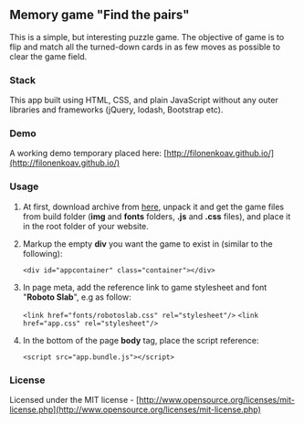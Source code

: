 ## Memory game "Find the pairs" ##

This is a simple, but interesting puzzle game. The objective of game is to flip and match all the turned-down cards in as few moves as possible to clear the game field.

### Stack ###

This app built using HTML, CSS, and plain JavaScript without any outer libraries and frameworks (jQuery, lodash, Bootstrap etc).

### Demo ###

A working demo temporary placed here:
[http://filonenkoav.github.io/](http://filonenkoav.github.io/)

### Usage ###

1. At first, download archive from [here](https://github.com/FilonenkoAV/memory-game/archive/master.zip), unpack it and get the game files from build folder (**img** and **fonts** folders, **.js** and **.css** files), and place it in the root folder of your website.

2. Markup the empty **div** you want the game to exist in (similar to the following):

    `<div id="appcontainer" class="container"></div>`

3. In page meta, add the reference link to game stylesheet and font "**Roboto Slab**", e.g as follow:
    
    `<link href="fonts/robotoslab.css" rel="stylesheet"/>`
    `<link href="app.css" rel="stylesheet"/>`

4. In the bottom of the page **body** tag, place the script reference:    

    `<script src="app.bundle.js"></script>`

### License ###

Licensed under the MIT license - [http://www.opensource.org/licenses/mit-license.php](http://www.opensource.org/licenses/mit-license.php)